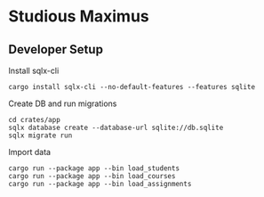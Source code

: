 # Studious Maximus

## Developer Setup

Install sqlx-cli

```shell
cargo install sqlx-cli --no-default-features --features sqlite
```

Create DB and run migrations

```shell
cd crates/app
sqlx database create --database-url sqlite://db.sqlite
sqlx migrate run
```

Import data

```shell
cargo run --package app --bin load_students
cargo run --package app --bin load_courses
cargo run --package app --bin load_assignments
```

